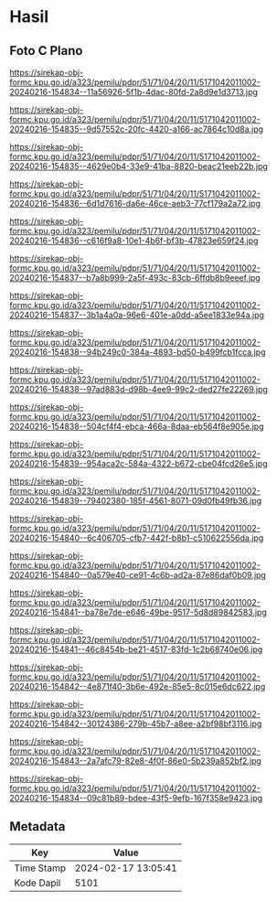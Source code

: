 # Hasil

## Foto C Plano

https://sirekap-obj-formc.kpu.go.id/a323/pemilu/pdpr/51/71/04/20/11/5171042011002-20240216-154834--11a56926-5f1b-4dac-80fd-2a8d9e1d3713.jpg

https://sirekap-obj-formc.kpu.go.id/a323/pemilu/pdpr/51/71/04/20/11/5171042011002-20240216-154835--9d57552c-20fc-4420-a166-ac7864c10d8a.jpg

https://sirekap-obj-formc.kpu.go.id/a323/pemilu/pdpr/51/71/04/20/11/5171042011002-20240216-154835--4629e0b4-33e9-41ba-8820-beac21eeb22b.jpg

https://sirekap-obj-formc.kpu.go.id/a323/pemilu/pdpr/51/71/04/20/11/5171042011002-20240216-154836--6d1d7616-da6e-46ce-aeb3-77cf179a2a72.jpg

https://sirekap-obj-formc.kpu.go.id/a323/pemilu/pdpr/51/71/04/20/11/5171042011002-20240216-154836--c616f9a8-10e1-4b6f-bf3b-47823e659f24.jpg

https://sirekap-obj-formc.kpu.go.id/a323/pemilu/pdpr/51/71/04/20/11/5171042011002-20240216-154837--b7a8b999-2a5f-493c-83cb-6ffdb8b9eeef.jpg

https://sirekap-obj-formc.kpu.go.id/a323/pemilu/pdpr/51/71/04/20/11/5171042011002-20240216-154837--3b1a4a0a-96e6-401e-a0dd-a5ee1833e94a.jpg

https://sirekap-obj-formc.kpu.go.id/a323/pemilu/pdpr/51/71/04/20/11/5171042011002-20240216-154838--94b249c0-384a-4893-bd50-b499fcb1fcca.jpg

https://sirekap-obj-formc.kpu.go.id/a323/pemilu/pdpr/51/71/04/20/11/5171042011002-20240216-154838--97ad883d-d98b-4ee9-99c2-ded27fe22269.jpg

https://sirekap-obj-formc.kpu.go.id/a323/pemilu/pdpr/51/71/04/20/11/5171042011002-20240216-154838--504cf4f4-ebca-466a-8daa-eb564f8e905e.jpg

https://sirekap-obj-formc.kpu.go.id/a323/pemilu/pdpr/51/71/04/20/11/5171042011002-20240216-154839--954aca2c-584a-4322-b672-cbe04fcd26e5.jpg

https://sirekap-obj-formc.kpu.go.id/a323/pemilu/pdpr/51/71/04/20/11/5171042011002-20240216-154839--79402380-185f-4561-8071-09d0fb49fb36.jpg

https://sirekap-obj-formc.kpu.go.id/a323/pemilu/pdpr/51/71/04/20/11/5171042011002-20240216-154840--6c406705-cfb7-442f-b8b1-c510622556da.jpg

https://sirekap-obj-formc.kpu.go.id/a323/pemilu/pdpr/51/71/04/20/11/5171042011002-20240216-154840--0a579e40-ce91-4c6b-ad2a-87e86daf0b09.jpg

https://sirekap-obj-formc.kpu.go.id/a323/pemilu/pdpr/51/71/04/20/11/5171042011002-20240216-154841--ba78e7de-e646-49be-9517-5d8d89842583.jpg

https://sirekap-obj-formc.kpu.go.id/a323/pemilu/pdpr/51/71/04/20/11/5171042011002-20240216-154841--46c8454b-be21-4517-83fd-1c2b68740e06.jpg

https://sirekap-obj-formc.kpu.go.id/a323/pemilu/pdpr/51/71/04/20/11/5171042011002-20240216-154842--4e871f40-3b6e-492e-85e5-8c015e6dc622.jpg

https://sirekap-obj-formc.kpu.go.id/a323/pemilu/pdpr/51/71/04/20/11/5171042011002-20240216-154842--30124386-279b-45b7-a8ee-a2bf98bf3116.jpg

https://sirekap-obj-formc.kpu.go.id/a323/pemilu/pdpr/51/71/04/20/11/5171042011002-20240216-154843--2a7afc79-82e8-4f0f-86e0-5b239a852bf2.jpg

https://sirekap-obj-formc.kpu.go.id/a323/pemilu/pdpr/51/71/04/20/11/5171042011002-20240216-154834--09c81b89-bdee-43f5-9efb-167f358e9423.jpg


## Metadata

| Key        | Value               |
| ---------- | ------------------- |
| Time Stamp | 2024-02-17 13:05:41 |
| Kode Dapil | 5101                |



